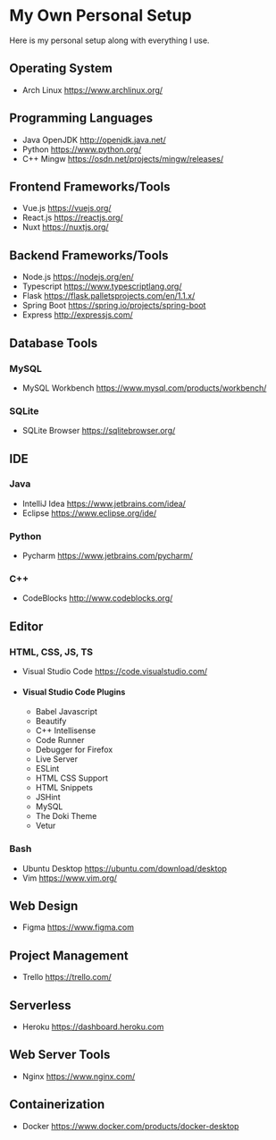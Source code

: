 
# My Own Personal Setup
Here is my personal setup along with everything I use.

## Operating System
 - Arch Linux https://www.archlinux.org/

## Programming Languages
- Java OpenJDK http://openjdk.java.net/
- Python https://www.python.org/
- C++ Mingw https://osdn.net/projects/mingw/releases/

## Frontend Frameworks/Tools
- Vue.js https://vuejs.org/
- React.js https://reactjs.org/
- Nuxt https://nuxtjs.org/

## Backend Frameworks/Tools
- Node.js https://nodejs.org/en/
- Typescript https://www.typescriptlang.org/
- Flask https://flask.palletsprojects.com/en/1.1.x/
- Spring Boot https://spring.io/projects/spring-boot
- Express http://expressjs.com/

## Database Tools
### MySQL
- MySQL Workbench https://www.mysql.com/products/workbench/

### SQLite
- SQLite Browser https://sqlitebrowser.org/

## IDE
### Java
 - IntelliJ Idea https://www.jetbrains.com/idea/
 - Eclipse https://www.eclipse.org/ide/

### Python
- Pycharm https://www.jetbrains.com/pycharm/

### C++
- CodeBlocks http://www.codeblocks.org/

## Editor
### HTML, CSS, JS, TS
- Visual Studio Code https://code.visualstudio.com/
- #### Visual Studio Code Plugins
  - Babel Javascript
  - Beautify
  - C++ Intellisense
  - Code Runner
  - Debugger for Firefox
  - Live Server
  - ESLint
  - HTML CSS Support
  - HTML Snippets
  - JSHint
  - MySQL
  - The Doki Theme
  - Vetur

### Bash
- Ubuntu Desktop https://ubuntu.com/download/desktop
- Vim https://www.vim.org/

## Web Design
- Figma https://www.figma.com

## Project Management
- Trello https://trello.com/

## Serverless
- Heroku https://dashboard.heroku.com

## Web Server Tools
- Nginx https://www.nginx.com/

## Containerization
- Docker https://www.docker.com/products/docker-desktop
